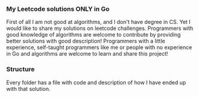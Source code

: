 ### My Leetcode solutions ONLY in Go

First of all I am not good at algorithms, and I don't have degree in CS. 
Yet I would like to share my solutions on leetcode challenges.
Programmers with good knowledge of algorithms are welcome to contribute by providing better
solutions with good description!
Programmers with a little experience, self-taught programmers like me or people with no experience
in Go and algorithms are welcome to learn and share this project!

### Structure
Every folder has a file with code and description of how I have ended up with that solution. 